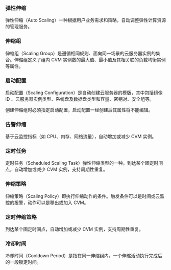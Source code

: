 ### 弹性伸缩 
弹性伸缩（Auto Scaling）一种根据用户业务需求和策略，自动调整弹性计算资源的管理服务。
### 伸缩组 
伸缩组（Scaling Group）是遵循相同规则、面向同一场景的云服务器实例的集合。伸缩组定义了组内 CVM 实例数的最大值、最小值及其相关联的负载均衡实例等属性。
### 启动配置 
启动配置（Scaling Configuration）是自动创建云服务器的模版，其中包括镜像 ID 、云服务器实例类型、系统盘及数据盘类型和容量、密钥对、安全组等。

创建伸缩组时必须指定启动配置，启动配置一经创建后其属性将不能编辑。
### 告警伸缩 
基于云监控指标（如 CPU、内存、网络流量），自动增加或减少 CVM 实例。
### 定时任务 
定时任务（Scheduled Scaling Task）弹性伸缩类型的一种。到达某个固定时间点，自动增加或减少 CVM 实例，支持周期性重复。
### 伸缩策略 
伸缩策略（Scaling Policy）即执行伸缩动作的条件。触发条件可以是时间或云监控的报警，动作可以是移出或加入 CVM。
### 定时伸缩策略 
到达某个固定时间点，自动增加或减少 CVM 实例，支持周期性重复。

### 冷却时间 
冷却时间（Cooldown Period）是指在同一伸缩组内，一个伸缩活动执行完成后的一段锁定时间。




